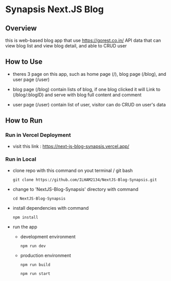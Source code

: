 # Synapsis Next.JS Blog

## Overview

this is web-based blog app that use https://gorest.co.in/ API data that can view blog list and view blog detail, and able to CRUD user

## How to Use

- theres 3 page on this app, such as home page (/), blog page (/blog), and user page (/user)

- blog page (/blog) contain lists of blog, if one blog clicked it will Link to (/blog/:blogID) and serve with blog full content and comment

- user page (/user) contain list of user, visitor can do CRUD on user's data

## How to Run

### Run in Vercel Deployment

- visit this link : https://next-js-blog-synapsis.vercel.app/

### Run in Local

- clone repo with this command on yout terminal / git bash
  ```
  git clone https://github.com/ILHAM2134/NextJS-Blog-Synapsis.git
  ```
- change to 'NextJS-Blog-Synapsis' directory with command
  ```
  cd NextJS-Blog-Synapsis
  ```
- install dependencies with command
  ```
  npm install
  ```
- run the app

  - development environment
    ```
    npm run dev
    ```
  - production environment

    ```
    npm run build

    npm run start
    ```
